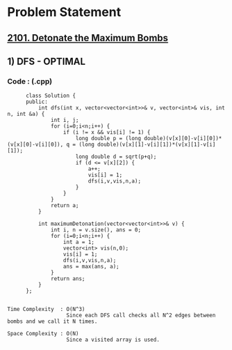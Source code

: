 # Problem Statement

## [2101. Detonate the Maximum Bombs](https://leetcode.com/problems/detonate-the-maximum-bombs/)


## 1) DFS - OPTIMAL

     
  
        
   ### Code : (.cpp)  
      
          class Solution {
          public:
              int dfs(int x, vector<vector<int>>& v, vector<int>& vis, int n, int &a) {
                  int i, j;
                  for (i=0;i<n;i++) {
                      if (i != x && vis[i] != 1) {
                          long double p = (long double)(v[x][0]-v[i][0])*(v[x][0]-v[i][0]), q = (long double)(v[x][1]-v[i][1])*(v[x][1]-v[i][1]);
                          long double d = sqrt(p+q);
                          if (d <= v[x][2]) {
                              a++;
                              vis[i] = 1;
                              dfs(i,v,vis,n,a);
                          }
                      }
                  }
                  return a;
              }

              int maximumDetonation(vector<vector<int>>& v) {
                  int i, n = v.size(), ans = 0;
                  for (i=0;i<n;i++) {
                      int a = 1;
                      vector<int> vis(n,0);
                      vis[i] = 1;
                      dfs(i,v,vis,n,a);
                      ans = max(ans, a);
                  }
                  return ans;
              }
          };
  

    Time Complexity  : O(N^3)
                       Since each DFS call checks all N^2 edges between bombs and we call it N times. 

    Space Complexity : O(N)
                       Since a visited array is used.
